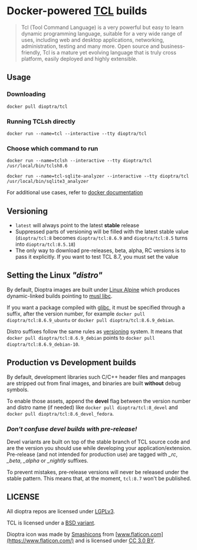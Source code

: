 # Docker-powered [TCL](http://tcl.tk/) builds

> Tcl (Tool Command Language) is a very powerful but easy to learn dynamic
> programming language, suitable for a very wide range of uses, including web
> and desktop applications, networking, administration, testing and many more.
> Open source and business-friendly, Tcl is a mature yet evolving language that
> is truly cross platform, easily deployed and highly extensible.

## Usage

### Downloading

`docker pull dioptra/tcl`

### Running TCLsh directly

`docker run --name=tcl --interactive --tty dioptra/tcl`

### Choose which command to run

`docker run --name=tclsh --interactive --tty dioptra/tcl
/usr/local/bin/tclsh8.6`

`docker run --name=tcl-sqlite-analyzer --interactive --tty dioptra/tcl
/usr/local/bin/sqlite3_analyzer`

For additional use cases, refer to [docker documentation](https://docs.docker.com/engine/reference/commandline/cli/)

## Versioning

* `latest` will always point to the latest **stable** release
* Suppressed parts of versioning will be filled with the latest stable value
  (`dioptra/tcl:8` becomes `dioptra/tcl:8.6.9` and `dioptra/tcl:8.5` turns into
  `dioptra/tcl:8.5.18`)
* The only way to download pre-releases, beta, alpha, RC versions is to pass it
  explicitly. If you want to test TCL 8.7, you must set the value

## Setting the Linux *"distro"*

By default, Dioptra images are built under [Linux Alpine](https://alpinelinux.org)
which produces dynamic-linked builds pointing to [musl libc](https://www.musl-libc.org).

If you want a package compiled with [glibc](https://www.gnu.org/software/libc/),
it must be specified through a suffix, after the version number, for example
`docker pull dioptra/tcl:8.6.9_ubuntu` or `docker pull
dioptra/tcl:8.6.9_debian`.

Distro suffixes follow the same rules as [versioning](#versioning) system. It
means that `docker pull dioptra/tcl:8.6.9_debian` points to `docker pull
dioptra/tcl:8.6.9_debian-10`.

## Production vs Development builds

By default, development libraries such C/C++ header files and manpages are
stripped out from final images, and binaries are built **without** debug
symbols.

To enable those assets, append the **devel** flag between the version number
and distro name (if needed) like `docker pull dioptra/tcl:8_devel` and `docker
pull dioptra/tcl:8.6_devel_fedora`.

### _Don't confuse **devel** builds with pre-release!_

Devel variants are built on top of the stable branch of TCL source code and are
the version you should use while developing your application/extension.
Pre-release (and not intended for production use) are tagged with *_rc*,
*_beta*, *_alpha* or *_nightly* suffixes.

To prevent mistakes, pre-release versions will never be released under the
stable pattern. This means that, at the moment, `tcl:8.7` won't be published.

## LICENSE

All dioptra repos are licensed under [LGPLv3](LICENSE.md).

TCL is licensed under a [BSD variant](http://tcl.tk/software/tcltk/license.html).

Dioptra icon was made by [Smashicons](https://www.flaticon.com/authors/smashicons)
from [www.flaticon.com](https://www.flaticon.com/) and is licensed under [CC
3.0 BY](http://creativecommons.org/licenses/by/3.0/).

<!-- vim: set ai si sta et sw=4 sts=4 fenc=utf-8 nobomb eol ff=unix ft=markdown:
